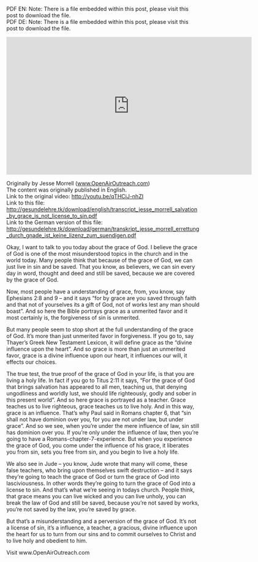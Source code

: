 <!--fi  fi-->

<!--vid  vid-->

<!--t Salvation by Grace is NOT License to Sin t-->
<!--d PDF EN  Note  There is a file embedded within this post, please visit this post to download the file. PDF DE  Note  There is a file embedded within d-->

<div class="pf-content"><p>PDF EN: Note: There is a file embedded within this post, please visit this post to download the file.<br />
PDF DE: Note: There is a file embedded within this post, please visit this post to download the file.</p>
<p><iframe width="640" height="360" src="http://www.youtube.com/embed/qTHCiJ-nhZI?feature=oembed" frameborder="0" allowfullscreen></iframe></p>
<p>Originally by Jesse Morrell (<a href="www.OpenAirOutreach.com">www.OpenAirOutreach.com</a>)<br />
The content was originally published in English.<br />
Link to the original video: <a href="http://gesundelehre.tk/?feed-stats-url=aHR0cDovL3lvdXR1LmJlL3FUSENpSi1uaFpJ&feed-stats-url-post-id=202">http://youtu.be/qTHCiJ-nhZI</a><br />
Link to this file: <a href="http://gesundelehre.tk/?feed-stats-url=aHR0cDovL2dlc3VuZGVsZWhyZS50ay9kb3dubG9hZC9lbmdsaXNoL3RyYW5zY3JpcHRfamVzc2VfbW9ycmVsbF9zYWx2YXRpb25fYnlfZ3JhY2VfaXNfbm90X2xpY2Vuc2VfdG9fc2luLnBkZg%3D%3D&feed-stats-url-post-id=202">http://gesundelehre.tk/download/english/transcript_jesse_morrell_salvation_by_grace_is_not_license_to_sin.pdf</a><br />
Link to the German version of this file: <a href="http://gesundelehre.tk/?feed-stats-url=aHR0cDovL2dlc3VuZGVsZWhyZS50ay9kb3dubG9hZC9nZXJtYW4vdHJhbnNrcmlwdF9qZXNzZV9tb3JyZWxsX2VycmV0dHVuZ19kdXJjaF9nbmFkZV9pc3Rfa2VpbmVfbGl6ZW56X3p1bV9zdWVuZGlnZW4ucGRm&feed-stats-url-post-id=202">http://gesundelehre.tk/download/german/transkript_jesse_morrell_errettung_durch_gnade_ist_keine_lizenz_zum_suendigen.pdf</a></p>
<p>Okay, I want to talk to you today about the grace of God. I believe the grace of God is one of the most misunderstood topics in the church and in the world today. Many people think that because of the grace of God, we can just live in sin and be saved. That you know, as believers, we can sin every day in word, thought and deed and still be saved, because we are covered by the grace of God.</p>
<p>Now, most people have a understanding of grace, from, you know, say Ephesians 2:8 and 9 – and it says “for by grace are you saved through faith and that not of yourselves its a gift of God, not of works lest any man should boast”. And so here the Bible portrays grace as a unmerited favor and it most certainly is, the forgiveness of sin is unmerited.</p>
<p>But many people seem to stop short at the full understanding of the grace of God. It’s more than just unmerited favor in forgiveness. If you go to, say Thayer’s Greek New Testament Lexicon, it will define grace as the “divine influence upon the heart”. And so grace is more than just an unmerited favor, grace is a divine influence upon our heart, it influences our will, it effects our choices.</p>
<p>The true test, the true proof of the grace of God in your life, is that you are living a holy life. In fact if you go to Titus 2:11 it says, “For the grace of God that brings salvation has appeared to all men, teaching us, that denying ungodliness and worldly lust, we should life righteously, godly and sober in this present world”. And so here grace is portrayed as a teacher. Grace teaches us to live righteous, grace teaches us to live holy. And in this way, grace is an influence. That’s why Paul said in Romans chapter 6, that “sin shall not have dominion over you, for you are not under law, but under grace”. And so we see, when you’re under the mere influence of law, sin still has dominion over you. If you’re only under the influence of law, then you’re going to have a Romans-chapter-7-experience. But when you experience the grace of God, you come under the influence of his grace, it liberates you from sin, sets you free from sin, and you begin to live a holy life.</p>
<p>We also see in Jude – you know, Jude wrote that many will come, these false teachers, who bring upon themselves swift destruction – and it says they’re going to teach the grace of God or turn the grace of God into lasciviousness. In other words they’re going to turn the grace of God into a license to sin. And that’s what we’re seeing in todays church. People think, that grace means you can live wicked and you can live unholy, you can break the law of God and still be saved, because you’re not saved by works, you’re not saved by the law, you’re saved by grace.</p>
<p>But that’s a misunderstanding and a perversion of the grace of God. It’s not a license of sin, it’s a influence, a teacher, a gracious, divine influence upon the heart for us to turn from our sins and to commit ourselves to Christ and to live holy and obedient to him.</p>
<p>Visit www.OpenAirOutreach.com</p>
</div> <img src="http://gesundelehre.tk/?feed-stats-post-id=202" width="1" height="1" style="display: none;" />